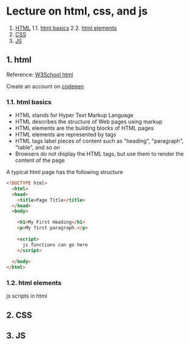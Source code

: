 # Lecture on html, css, and js

1. [HTML](#html)
  1.1. [html basics](#htmlbasics)
  2.2. [html elements](#htmlelements)
2. [CSS](#css)
3. [JS](#js)



<a name="html"></a>
## 1. html

Reference: [W3School html](https://www.w3schools.com/html/default.asp)

Create an account on [codepen](https://codepen.io/)


<a name="htmlbasics"></a>
### 1.1. html basics

* HTML stands for Hyper Text Markup Language
* HTML describes the structure of Web pages using markup
* HTML elements are the building blocks of HTML pages
* HTML elements are represented by tags
* HTML tags label pieces of content such as "heading", "paragraph", "table", and so on
* Browsers do not display the HTML tags, but use them to render the content of the page

A typical html page has the following structure

```html
<!DOCTYPE html>
  <html>
  <head>
    <title>Page Title</title>
  </head>
  <body>

    <h1>My First Heading</h1>
    <p>My first paragraph.</p>
 
    <script>
      js functions can go here
    </script>
    
  </body>
</html>
```

<a name="htmlelements"></a>
### 1.2. html elements

js scripts in html


<a name="css"></a>
## 2. CSS

<a name="js"></a>
## 3. JS
